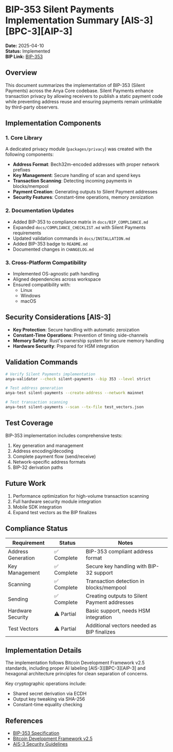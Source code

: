 # BIP-353 Silent Payments Implementation Summary [AIS-3][BPC-3][AIP-3]

**Date:** 2025-04-10  
**Status:** Implemented  
**BIP Link:** [BIP-353](https://bips.xyz/353)  

## Overview

This document summarizes the implementation of BIP-353 (Silent Payments) across the Anya Core codebase. Silent Payments enhance transaction privacy by allowing receivers to publish a static payment code while preventing address reuse and ensuring payments remain unlinkable by third-party observers.

## Implementation Components

### 1. Core Library

A dedicated privacy module (`packages/privacy`) was created with the following components:

- **Address Format**: Bech32m-encoded addresses with proper network prefixes
- **Key Management**: Secure handling of scan and spend keys
- **Transaction Scanning**: Detecting incoming payments in blocks/mempool
- **Payment Creation**: Generating outputs to Silent Payment addresses
- **Security Features**: Constant-time operations, memory zeroization

### 2. Documentation Updates

- Added BIP-353 to compliance matrix in `docs/BIP_COMPLIANCE.md`
- Expanded `docs/COMPLIANCE_CHECKLIST.md` with Silent Payments requirements
- Updated validation commands in `docs/INSTALLATION.md`
- Added BIP-353 badge to `README.md`
- Documented changes in `CHANGELOG.md`

### 3. Cross-Platform Compatibility

- Implemented OS-agnostic path handling
- Aligned dependencies across workspace
- Ensured compatibility with:
  - Linux
  - Windows
  - macOS

## Security Considerations [AIS-3]

- **Key Protection**: Secure handling with automatic zeroization
- **Constant-Time Operations**: Prevention of timing side-channels
- **Memory Safety**: Rust's ownership system for secure memory handling
- **Hardware Security**: Prepared for HSM integration

## Validation Commands

```bash
# Verify Silent Payments implementation
anya-validator --check silent-payments --bip 353 --level strict

# Test address generation
anya-test silent-payments --create-address --network mainnet

# Test transaction scanning
anya-test silent-payments --scan --tx-file test_vectors.json
```

## Test Coverage

BIP-353 implementation includes comprehensive tests:

1. Key generation and management
2. Address encoding/decoding
3. Complete payment flow (send/receive)
4. Network-specific address formats
5. BIP-32 derivation paths

## Future Work

1. Performance optimization for high-volume transaction scanning
2. Full hardware security module integration
3. Mobile SDK integration
4. Expand test vectors as the BIP finalizes

## Compliance Status

| Requirement | Status | Notes |
|-------------|--------|-------|
| Address Generation | ✅ Complete | BIP-353 compliant address format |
| Key Management | ✅ Complete | Secure key handling with BIP-32 support |
| Scanning | ✅ Complete | Transaction detection in blocks/mempool |
| Sending | ✅ Complete | Creating outputs to Silent Payment addresses |
| Hardware Security | ⚠️ Partial | Basic support, needs HSM integration |
| Test Vectors | ⚠️ Partial | Additional vectors needed as BIP finalizes |

## Implementation Details

The implementation follows Bitcoin Development Framework v2.5 standards, including proper AI labeling [AIS-3][BPC-3][AIP-3] and hexagonal architecture principles for clean separation of concerns.

Key cryptographic operations include:
- Shared secret derivation via ECDH
- Output key tweaking via SHA-256
- Constant-time equality checking

## References

- [BIP-353 Specification](https://bips.xyz/353)
- [Bitcoin Development Framework v2.5](https://bitcoin-development-framework.org)
- [AIS-3 Security Guidelines](docs/standards/AI_LABELING.md) 